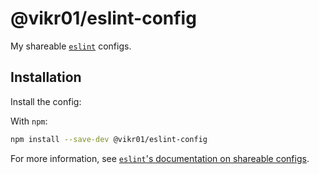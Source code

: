 # @vikr01/eslint-config

My shareable [`eslint`](https://github.com/eslint/eslint) configs.

## Installation

Install the config:

With `npm`:

```bash
npm install --save-dev @vikr01/eslint-config
```

For more information, see [`eslint`'s documentation on shareable configs](https://eslint.org/docs/latest/extend/shareable-configs).
